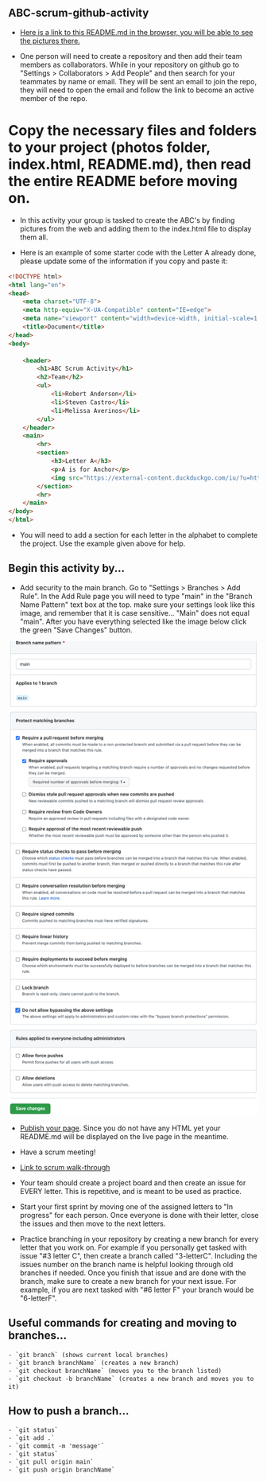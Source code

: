 ## ABC-scrum-github-activity ##

- [Here is a link to this README.md in the browser, you will be able to see the pictures there.](https://github.com/reanderson89/jfs-den2-activity-bank/tree/main/01-git-github-scrum/04-Scrum-Github-ABC-Activity)

- One person will need to create a repository and then add their team members as collaborators. While in your repository on github go to "Settings > Collaborators > Add People" and then search for your teammates by name or email. They will be sent an email to join the repo, they will need to open the email and follow the link to become an active member of the repo.

# Copy the necessary files and folders to your project (photos folder, index.html, README.md), then read the entire README before moving on. #

- In this activity your group is tasked to create the ABC's by finding pictures from the web and adding them to the index.html file to display them all. 

- Here is an example of some starter code with the Letter A already done, please update some of the information if you copy and paste it:

```html
<!DOCTYPE html>
<html lang="en">
<head>
    <meta charset="UTF-8">
    <meta http-equiv="X-UA-Compatible" content="IE=edge">
    <meta name="viewport" content="width=device-width, initial-scale=1.0">
    <title>Document</title>
</head>
<body>

    <header>
        <h1>ABC Scrum Activity</h1>
        <h2>Team</h2>
        <ul>
            <li>Robert Anderson</li>
            <li>Steven Castro</li>
            <li>Melissa Averinos</li>
        </ul>
    </header>
    <main>
        <hr>
        <section>
            <h3>Letter A</h3>
            <p>A is for Anchor</p>
            <img src="https://external-content.duckduckgo.com/iu/?u=https%3A%2F%2Ftse1.mm.bing.net%2Fth%3Fid%3DOIP.Jq49Y0lS2OsuDJt-zZ8pSgHaHa%26pid%3DApi&f=1&ipt=8ef3b68e6a33345ffbce3cd048a31a505fffe7652e9da3a8de7ef7780e6cf8a7&ipo=images" alt="anchor">
        </section>
        <hr>
    </main>
</body>
</html>
```

- You will need to add a section for each letter in the alphabet to complete the project. Use the example given above for help.


## Begin this activity by... ##

- Add security to the main branch. Go to "Settings > Branches > Add Rule". In the Add Rule page you will need to type "main" in the "Branch Name Pattern" text box at the top. make sure your settings look like this image, and remember that it is case sensitive... "Main" does not equal "main". After you have everything selected like the image below click the green "Save Changes" button.

![image](./photos/branch_security.png)

- [Publish your page](https://github.com/reanderson89/JFS_NAT_006_Activity_Bank/tree/main/01-git-github-scrum/03-github-pages). Since you do not have any HTML yet your README.md will be displayed on the live page in the meantime.

- Have a scrum meeting!

- [Link to scrum walk-through](https://docs.google.com/document/d/1vmgCw0jRXkeVc6nimG8Qp0-GQ_DNu4Huj05krMAiM6c/edit?usp=sharing")

- Your team should create a project board and then create an issue for EVERY letter. This is repetitive, and is meant to be used as practice.

- Start your first sprint by moving one of the assigned letters to "In progress" for each person. Once everyone is done with their letter, close the issues and then move to the next letters.

- Practice branching in your repository by creating a new branch for every letter that you work on. For example if you personally get tasked with issue "#3 letter C", then create a branch called "3-letterC". Including the issues number on the branch name is helpful looking through old branches if needed. Once you finish that issue and are done with the branch, make sure to create a new branch for your next issue. For example, if you are next tasked with "#6 letter F" your branch would be "6-letterF".

## Useful commands for creating and moving to branches...
    - `git branch` (shows current local branches)
    - `git branch branchName` (creates a new branch)
    - `git checkout branchName` (moves you to the branch listed)
    - `git checkout -b branchName` (creates a new branch and moves you to it)

## How to push a branch... 
    - `git status`
    - `git add .`
    - `git commit -m 'message'`
    - `git status`
    - `git pull origin main`
    - `git push origin branchName`


 



